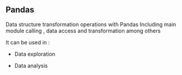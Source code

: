 ## Pandas

Data structure transformation operations with Pandas 
Including main module calling , data access and transformation among others

It can be used in :

* Data exploration

* Data analysis
